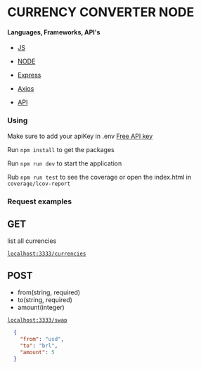# CURRENCY CONVERTER NODE

#### Languages, Frameworks, API's

* [JS](https://www.javascript.com)

* [NODE](https://nodejs.org/en/)

* [Express](https://expressjs.com)

* [Axios](https://axios-http.com)

* [API](https://www.currencyconverterapi.com)

### Using

  Make sure to add your apiKey in .env [Free API key](https://free.currencyconverterapi.com/free-api-key)

  Run `npm install` to get the packages

  Run `npm run dev` to start the application

  Rub `npm run test` to see the coverage or open the index.html in `coverage/lcov-report`

### Request examples
    
  ## GET

  list all currencies

  [`localhost:3333/currencies`](http://localhost:3333/currencies)

  ## POST

  - from(string, required)
  - to(string, required)
  - amount(integer)

  [`localhost:3333/swap`](http://localhost:4000/swap)
```JSON
  {
    "from": "usd",
    "to": "brl",
    "amount": 5
  }
```
